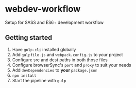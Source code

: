 # webdev-workflow

Setup for SASS and ES6+ development workflow

## Getting started

1. Have `gulp-cli` installed globally
2. Add `gulpfile.js` and `webpack.config.js` to your project
3. Configure src and dest paths in both those files
4. Configure browserSync's `port` and `proxy` to suit your needs
5. Add `devDependencies` to **your** `package.json`
6. `npm install`
7. Start the pipeline with `gulp`
